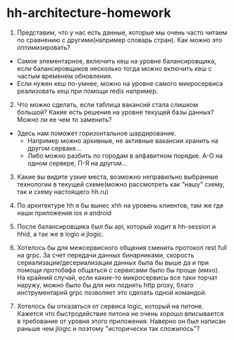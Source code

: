 # hh-architecture-homework

1. Представим, что у нас есть данные, которые мы очень часто читаем по сравнению с другими(например словарь стран). Как можно это оптимизировать?
  
  - Самое элементарное, включить кеш на уровне балансировщика, если балансировщиков несколько тогда можно включить кеш с частым временем обновления.
  - Если нужен кеш по-умнее, можно на уровне самого микросервиса реализовать кеш при помощи redis например.

2. Что можно сделать, если таблица вакансий стала слишком большой? Какие есть решения на уровне текущей базы данных? Можно ли ее чем то заменить?

  - Здесь нам поможет горизонтальное шардирование.
    - Например можно архивные, не активные вакансии хранить на другом серваке...
    - Либо можно разбить по городам в алфавитном порядке. А-О на одном сервере, П-Я на другом...

3. Какие вы видите узкие места, возможно неправильно выбранные технологии в текущей схеме(можно рассмотреть как “нашу” схему, так и схему настоящего hh.ru)

  1. По архитектуре hh я бы вынес xhh на уровень клиентов, там же где наши приложения ios и android
  2. После балансировщика был бы api, который ходит в hh-session и hhid, а так же в logic и jlogic.
  3. Хотелось бы для межсервисного общения сменить протокол rest full на grpc. За счет передачи данных бинарниками, скорость сериализации/десериализации данных была бы выше да и при помощи протобафа общаться с сервисами было бы проще (имхо). На крайний случай, если какие-то микросервисы все таки торчат наружу, можно было бы для них поднять http proxy, благо инструментарий grpc позволяет это сделать одной командой.
  4. Хотелось бы отказаться от сервиса logic, который на питоне. Кажется что быстродействие питона не очень хорошо вписывается в требование от уровня этого приложения. Наверно он был написан раньше чем jlogic и поэтому "исторически так сложилось"?
